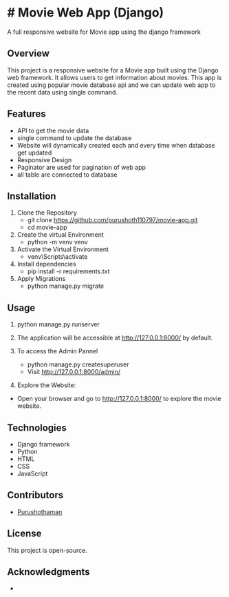 # # Movie Web App (Django)

A full responsive website for Movie app using the django framework

## Overview

This project is a responsive website for a Movie app built using the Django web framework. It allows users to get information about movies. This app is created using popular movie database api and we can update web app to the recent data using single command.

## Features

- API to get the movie data
- single command to update the database
- Website will dynamically created each and every time when database get updated
- Responsive Design
- Paginator are used for pagination of web app
- all table are connected to database

## Installation
1. Clone the Repository
   - git clone https://github.com/purushoth110797/movie-app.git
   - cd movie-app
3. Create the virtual Environment
   - python -m venv venv
4. Activate the Virtual Environment
   - venv\Scripts\activate
5. Install dependencies
   - pip install -r requirements.txt
6. Apply Migrations
   - python manage.py migrate

## Usage

1. python manage.py runserver

2. The application will be accessible at http://127.0.0.1:8000/ by default.

3. To access the Admin Pannel
   - python manage.py createsuperuser
   - Visit http://127.0.0.1:8000/admin/
4. Explore the Website:
  - Open your browser and go to http://127.0.0.1:8000/ to explore the movie website.

## Technologies
- Django framework
- Python
- HTML
- CSS
- JavaScript

## Contributors

- [Purushothaman](https://github.com/purushoth110797)

## License

This project is open-source.

## Acknowledgments

- 

